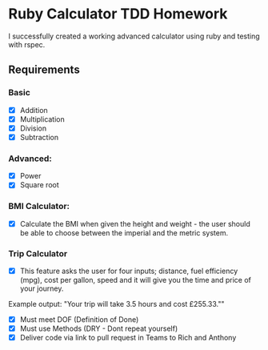 # Ruby Calculator TDD Homework
I successfully created a working advanced calculator using ruby and testing with rspec.

## Requirements

### Basic
- [x] Addition
- [x] Multiplication
- [x] Division
- [x] Subtraction

### Advanced:
- [x] Power
- [x] Square root

### BMI Calculator:
- [x] Calculate the BMI when given the height and weight - the user should be able to choose between the imperial and the metric system.

### Trip Calculator
- [x] This feature asks the user for four inputs; distance, fuel efficiency (mpg), cost per gallon, speed and it will give you the time and price of your journey.

Example output: "Your trip will take 3.5 hours and cost £255.33.""
 
- [x] Must meet DOF (Definition of Done)  
- [x] Must use Methods (DRY - Dont repeat yourself)  
- [x] Deliver code via link to pull request in Teams to  Rich and Anthony
